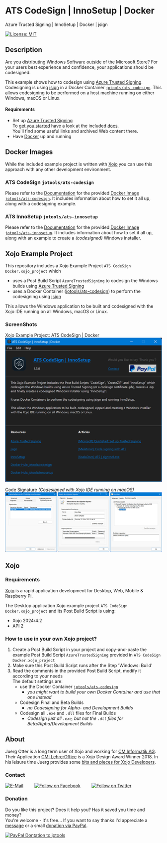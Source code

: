 # ATS CodeSign | InnoSetup | Docker
Azure Trusted Signing | InnoSetup | Docker | jsign

[![License: MIT](https://img.shields.io/badge/License-MIT-green.svg)](LICENSE)

## Description
Are you distributing Windows Software outside of the Microsoft Store? For your users best experience and confidence, your applications should be codesigned.

This example shows how to codesign using [Azure Trusted Signing](https://azure.microsoft.com/en-us/products/trusted-signing).  
Codesigning is using [jsign](https://github.com/ebourg/jsign) in a Docker Container [`jotools/ats-codesign`](https://hub.docker.com/r/jotools/ats-codesign). This allows codesigning to be performed on a host machine running on either Windows, macOS or Linux.

#### Requirements

- Set up [Azure Trusted Signing](https://azure.microsoft.com/en-us/products/trusted-signing)  
  To [get you started]((https://learn.microsoft.com/en-us/azure/trusted-signing/quickstart)) have a look at the included [docs](./docs/).  
  You'll find some useful links and archived Web content there.
- Have [Docker](https://www.docker.com/products/docker-desktop/) up and running

## Docker Images

While the included example project is written with [Xojo](https://www.xojo.com/) you can use this approach with any other development environment.

### ATS CodeSign `jotools/ats-codesign`

Please refer to the [Documentation](./dockerimage/ats-codesign/) for the provided [Docker Image `jotools/ats-codesign`](./dockerimage/ats-codesign/). It includes information about how to set it all up, along with a codesigning example.

### ATS InnoSetup `jotools/ats-innosetup`

Please refer to the [Documentation](./dockerimage/ats-innosetup/) for the provided [Docker Image `jotools/ats-innosetup`](./dockerimage/ats-innosetup/). It includes information about how to set it all up, along with an example to create a *(codesigned)* Windows installer.

## Xojo Example Project

This repository includes a Xojo Example Project `ATS CodeSign Docker.xojo_project` which
- uses a Post Build Script `AzureTrustedSigning` to codesign the Windows builds using [Azure Trusted Signing](https://azure.microsoft.com/en-us/products/trusted-signing)
- uses a Docker Container ([jotools/ats-codesign](https://hub.docker.com/r/jotools/ats-codesign)) to perform the codesigning using [jsign](https://github.com/ebourg/jsign)

This allows the Windows application to be built and codesigned with the Xojo IDE running on all Windows, macOS or Linux.

### ScreenShots

Xojo Example Project: ATS CodeSign | Docker  
![ScreenShot: Xojo Example Project: ATS CodeSign | Docker](screenshots/xojo-example-project.png?raw=true)

Code Signature *(Codesigned with Xojo IDE running on macOS)*
![ScreenShot: Code Signature - Codesigned with Xojo IDE running on macOS](screenshots/code-signature.png?raw=true)


## Xojo
### Requirements
[Xojo](https://www.xojo.com/) is a rapid application development for Desktop, Web, Mobile & Raspberry Pi.  

The Desktop application Xojo example project `ATS CodeSign Docker.xojo_project` and its Post Build Script is using:
- Xojo 2024r4.2
- API 2

### How to use in your own Xojo project?
1. Create a Post Build Script in your project and copy-and-paste the example Post Build Script `AzureTrustedSigning` provided in `ATS CodeSign Docker.xojo_project`
3. Make sure this Post Build Script runs after the Step 'Windows: Build'
4. Read the comments in the provided Post Build Script, modify it according to your needs  
   The default settings are:
   - use the Docker Container [`jotools/ats-codesign`](https://hub.docker.com/r/jotools/ats-codesign)
     - *you might want to build your own Docker Container and use that one instead*
   - Codesign Final and Beta Builds
     - *no Codesigning for Alpha- and Development Builds*
   - Codesign all `.exe` and `.dll` files for Final Builds
     - *Codesign just all `.exe`, but not the `.dll` files for Beta/Alpha/Development Builds*


## About
Juerg Otter is a long term user of Xojo and working for [CM Informatik AG](https://cmiag.ch/). Their Application [CMI LehrerOffice](https://cmi-bildung.ch/) is a Xojo Design Award Winner 2018. In his leisure time Juerg provides some [bits and pieces for Xojo Developers](https://www.jo-tools.ch/).


### Contact
[![E-Mail](https://img.shields.io/static/v1?style=social&label=E-Mail&message=xojo@jo-tools.ch)](mailto:xojo@jo-tools.ch)
&emsp;&emsp;
[![Follow on Facebook](https://img.shields.io/static/v1?style=social&logo=facebook&label=Facebook&message=juerg.otter)](https://www.facebook.com/juerg.otter)
&emsp;&emsp;
[![Follow on Twitter](https://img.shields.io/twitter/follow/juergotter?style=social)](https://twitter.com/juergotter)

### Donation
Do you like this project? Does it help you? Has it saved you time and money?  
You're welcome - it's free... If you want to say thanks I'd appreciate a [message](mailto:xojo@jo-tools.ch) or a small [donation via PayPal](https://paypal.me/jotools).  

[![PayPal Dontation to jotools](https://img.shields.io/static/v1?style=social&logo=paypal&label=PayPal&message=jotools)](https://paypal.me/jotools)
